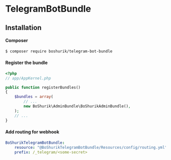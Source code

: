 TelegramBotBundle
===========

## Installation

#### Composer

``` bash
$ composer require boshurik/telegram-bot-bundle
```


#### Register the bundle

``` php
<?php
// app/AppKernel.php

public function registerBundles()
{
    $bundles = array(
        // ...
        new BoShurik\AdminBundle\BoShurikAdminBundle(),
    );
    // ...
}
```

#### Add routing for webhook

``` yaml
BoShurikTelegramBotBundle:
    resource: "@BoShurikTelegramBotBundle/Resources/config/routing.yml"
    prefix: /_telegram/<some-secret>
```